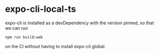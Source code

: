 # expo-cli-local-ts

expo-cli is installed as a devDependency with the version pinned, so that we can run

``npm run build:web``

on the CI without having to install expo-cli global.
